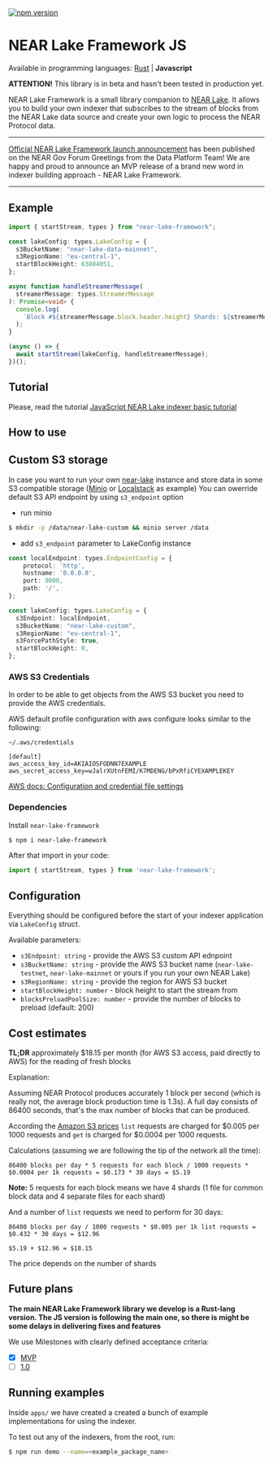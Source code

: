 [![npm version](https://badge.fury.io/js/near-lake-framework.svg)](https://badge.fury.io/js/near-lake-framework)

# NEAR Lake Framework JS

Available in programming languages: [Rust](https://github.com/near/near-lake-framework) | **Javascript**

**ATTENTION!** This library is in beta and hasn't been tested in production yet.

NEAR Lake Framework is a small library companion to [NEAR Lake](https://github.com/near/near-lake). It allows you to build
your own indexer that subscribes to the stream of blocks from the NEAR Lake data source and create your own logic to process
the NEAR Protocol data.

---

[Official NEAR Lake Framework launch announcement](https://gov.near.org/t/announcement-near-lake-framework-brand-new-word-in-indexer-building-approach/17668) has been published on the NEAR Gov Forum
Greetings from the Data Platform Team! We are happy and proud to announce an MVP release of a brand new word in indexer building approach - NEAR Lake Framework.

---

## Example

```typescript
import { startStream, types } from "near-lake-framework";

const lakeConfig: types.LakeConfig = {
  s3BucketName: "near-lake-data-mainnet",
  s3RegionName: "eu-central-1",
  startBlockHeight: 63804051,
};

async function handleStreamerMessage(
  streamerMessage: types.StreamerMessage
): Promise<void> {
  console.log(
    `Block #${streamerMessage.block.header.height} Shards: ${streamerMessage.shards.length}`
  );
}

(async () => {
  await startStream(lakeConfig, handleStreamerMessage);
})();
```

## Tutorial

Please, read the tutorial [JavaScript NEAR Lake indexer basic tutorial](https://near-indexers.io/tutorials/lake/js-lake-indexer)

## How to use

## Custom S3 storage

In case you want to run your own [near-lake](https://github.com/near/near-lake) instance and store data in some S3 compatible storage ([Minio](https://min.io/) or [Localstack](https://localstack.cloud/) as example)
You can owerride default S3 API endpoint by using `s3_endpoint` option

- run minio

```bash
$ mkdir -p /data/near-lake-custom && minio server /data
```

- add `s3_endpoint` parameter to LakeConfig instance

```typescript
const localEndpoint: types.EndpointConfig = {
    protocol: 'http',
    hostname: '0.0.0.0',
    port: 9000,
    path: '/',
};

const lakeConfig: types.LakeConfig = {
  s3Endpoint: localEndpoint,
  s3BucketName: "near-lake-custom",
  s3RegionName: "eu-central-1",
  s3ForcePathStyle: true,
  startBlockHeight: 0,
};
```

### AWS S3 Credentials

In order to be able to get objects from the AWS S3 bucket you need to provide the AWS credentials.

AWS default profile configuration with aws configure looks similar to the following:

`~/.aws/credentials`

```
[default]
aws_access_key_id=AKIAIOSFODNN7EXAMPLE
aws_secret_access_key=wJalrXUtnFEMI/K7MDENG/bPxRfiCYEXAMPLEKEY
```

[AWS docs: Configuration and credential file settings](https://docs.aws.amazon.com/cli/latest/userguide/cli-configure-files.html)

### Dependencies

Install `near-lake-framework`

```bash
$ npm i near-lake-framework
```

After that import in your code:

```ts
import { startStream, types } from 'near-lake-framework';
```

## Configuration

Everything should be configured before the start of your indexer application via `LakeConfig` struct.

Available parameters:

- `s3Endpoint: string` - provide the AWS S3 custom API ednpoint
- `s3BucketName: string` - provide the AWS S3 bucket name (`near-lake-testnet`, `near-lake-mainnet` or yours if you run your own NEAR Lake)
- `s3RegionName: string` - provide the region for AWS S3 bucket
- `startBlockHeight: number` - block height to start the stream from
- `blocksPreloadPoolSize: number` - provide the number of blocks to preload (default: 200)

## Cost estimates

**TL;DR** approximately $18.15 per month (for AWS S3 access, paid directly to AWS) for the reading of fresh blocks

Explanation:

Assuming NEAR Protocol produces accurately 1 block per second (which is really not, the average block production time is 1.3s). A full day consists of 86400 seconds, that's the max number of blocks that can be produced.

According the [Amazon S3 prices](https://aws.amazon.com/s3/pricing/?nc1=h_ls) `list` requests are charged for $0.005 per 1000 requests and `get` is charged for $0.0004 per 1000 requests.

Calculations (assuming we are following the tip of the network all the time):

```
86400 blocks per day * 5 requests for each block / 1000 requests * $0.0004 per 1k requests = $0.173 * 30 days = $5.19
```

**Note:** 5 requests for each block means we have 4 shards (1 file for common block data and 4 separate files for each shard)

And a number of `list` requests we need to perform for 30 days:

```
86400 blocks per day / 1000 requests * $0.005 per 1k list requests = $0.432 * 30 days = $12.96

$5.19 + $12.96 = $18.15
```

The price depends on the number of shards

## Future plans

**The main NEAR Lake Framework library we develop is a Rust-lang version. The JS version is following the main one, so there is might be some delays in delivering fixes and features**

We use Milestones with clearly defined acceptance criteria:

- [x] [MVP](https://github.com/near/near-lake-framework/milestone/1)
- [ ] [1.0](https://github.com/near/near-lake-framework/milestone/2)

## Running examples

Inside `apps/` we have created a created a bunch of example implementations for using the indexer. 

To test out any of the indexers, from the root, run:

```bash
$ npm run demo --name=<example_package_name>
```
